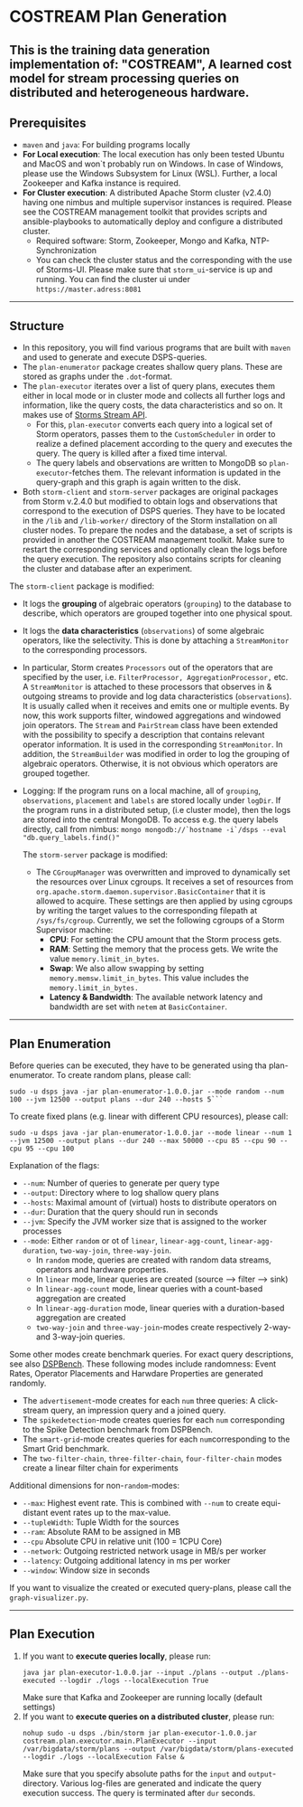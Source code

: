 # COSTREAM Plan Generation
This is the training data generation implementation of: "COSTREAM", A learned cost model for stream processing queries on distributed and heterogeneous hardware.
---
## Prerequisites
- `maven` and `java`: For building programs locally
- **For Local execution**: The local execution has only been tested Ubuntu and MacOS and won`t probably run on Windows.
In case of Windows, please use the Windows Subsystem for Linux (WSL). Further, a local Zookeeper and Kafka instance 
is required. 
- **For Cluster execution**: A distributed Apache Storm cluster (v2.4.0) having one nimbus and multiple
supervisor instances is required. Please see the COSTREAM management toolkit that provides scripts and ansible-playbooks
to automatically deploy and configure a distributed cluster.
  - Required software: Storm, Zookeeper, Mongo and Kafka, NTP-Synchronization
  - You can check the cluster status and the corresponding with the use of Storms-UI. 
  Please make sure that `storm_ui`-service is up and running. You can find the cluster ui under 
  `https://master.adress:8081`
---
## Structure
- In this repository, you will find various programs that are built with `maven` and used to generate and execute 
DSPS-queries.
- The `plan-enumerator` package creates shallow query plans. These are stored as graphs under the `.dot`-format. 
- The `plan-executor` iterates over a list of query plans, executes them either in local mode or in cluster mode and 
collects all further logs and information, like the query costs, the data characteristics and so on. 
It makes use of [Storms Stream API](https://storm.apache.org/releases/2.4.0/Stream-API.html).
  - For this, `plan-executor` converts each query into a logical set of Storm operators, 
  passes them to the `CustomScheduler` in order to realize a defined placement according to the query
  and executes the query. The query is killed after a fixed time interval. 
  - The query labels and observations are written to MongoDB so `plan-executor`-fetches them. 
  The relevant information is  updated in the query-graph and this graph is again written to the disk.
- Both `storm-client` and `storm-server` packages are original packages from Storm v.2.4.0 but modified to obtain 
logs and observations that correspond to the execution of DSPS queries. They have to be located in the 
`/lib` and `/lib-worker/` directory of the Storm installation on all cluster nodes. 
To prepare the nodes and the database, a set of scripts is provided in another the COSTREAM management toolkit.
Make sure to restart the corresponding services and optionally clean the logs before the query execution. 
The repository also contains scripts for cleaning the cluster and database after an experiment.

The `storm-client` package is modified:
  - It logs the **grouping** of algebraic operators (`grouping`) to the database to describe, which operators are 
  grouped together into one physical spout.
  - It logs the **data characteristics** (`observations`) of some algebraic operators, like the selectivity. 
  This is done by attaching a `StreamMonitor` to the corresponding processors.
  - In particular, Storm creates `Processors` out of the operators that are specified by the user, i.e. 
  `FilterProcessor, AggregationProcessor,` etc.
  A `StreamMonitor` is attached to these processors that observes in & outgoing streams
  to provide and log data characteristics (`observations`). It is usually called when it receives and emits one or multiple events.
  By now, this work supports filter, windowed aggregations and windowed join operators.
  The `Stream` and `PairStream` class have been extended with the possibility to specify a description that
  contains relevant operator information. It is used in the corresponding `StreamMonitor`.
  In addition, the `StreamBuilder` was modified in order to log the grouping of algebraic operators. Otherwise, it
  is not obvious which operators are grouped together.
- Logging: If the program runs on a local machine, all of `grouping`, `observations`, `placement` and `labels` are stored locally
  under `logDir`. If the program runs in a distributed setup, (i.e cluster mode), then the logs are stored into the central
  MongoDB. To access e.g. the query labels directly, call from nimbus:
   ``mongo mongodb://`hostname -i`/dsps --eval "db.query_labels.find()"``
  

  The `storm-server` package is modified:
  - The `CGroupManager` was overwritten and improved to dynamically set the resources over Linux cgroups. It receives
    a set of resources from  `org.apache.storm.daemon.supervisor.BasicContainer` that it is allowed to acquire. These
    settings are then applied by using cgroups by writing the target values to the corresponding filepath at 
    `/sys/fs/cgroup`. Currently, we set the following cgroups of a Storm Supervisor machine: 
      - **CPU**: For setting the CPU amount that the Storm process gets.
      - **RAM**: Setting the memory that the process gets. We write the value `memory.limit_in_bytes`.
      - **Swap**: We also allow swapping by setting `memory.memsw.limit_in_bytes`. This value includes the
    `memory.limit_in_bytes.`
      - **Latency & Bandwidth**: The available network latency and bandwidth are set with `netem` at `BasicContainer`.

---
## Plan Enumeration
Before queries can be executed, they have to be generated using tha plan-enumerator.
To create random plans, please call:
```
sudo -u dsps java -jar plan-enumerator-1.0.0.jar --mode random --num 100 --jvm 12500 --output plans --dur 240 --hosts 5```
```
To create fixed  plans (e.g. linear with different CPU resources), please call:
```
sudo -u dsps java -jar plan-enumerator-1.0.0.jar --mode linear --num 1 --jvm 12500 --output plans --dur 240 --max 50000 --cpu 85 --cpu 90 --cpu 95 --cpu 100
```
Explanation of the flags:
- `--num`: Number of queries to generate per query type
- `--output`: Directory where to log shallow query plans
- `--hosts`: Maximal amount of (virtual) hosts to distribute operators on
- `--dur`: Duration that the query should run in seconds
- `--jvm`: Specify the JVM worker size that is assigned to the worker processes
- `--mode`: Either `random` or ot of `linear`, `linear-agg-count`, `linear-agg-duration`, `two-way-join`, `three-way-join`.
    - In `random` mode, queries are created with random data streams, operators and hardware properties.
    - In `linear` mode, linear queries are created (source --> filter --> sink)
    - In `linear-agg-count` mode, linear queries with a count-based aggregation are created
    - In `linear-agg-duration` mode, linear queries with a duration-based aggregation are created
    - `two-way-join` and `three-way-join`-modes create respectively 2-way- and 3-way-join queries.

Some other modes create benchmark queries. For exact query descriptions, see also [DSPBench](https://ieeexplore.ieee.org/document/9290133).
These following modes include randomness: Event Rates, Operator Placements and Harwdare Properties are generated
randomly.
- The `advertisement`-mode creates for each `num` three queries: A click-stream query, an impression query and a joined query.
- The `spikedetection`-mode creates queries for each `num` corresponding to the Spike Detection benchmark from DSPBench.
- The `smart-grid`-mode creates queries for each `num`corresponding to the Smart Grid benchmark.
- The `two-filter-chain`, `three-filter-chain`, `four-filter-chain` modes create a linear filter chain for experiments 


Additional dimensions for non-`random`-modes:
- `--max`: Highest event rate. This is combined with `--num` to create equi-distant event rates up to the max-value.
- `--tupleWidth`: Tuple Width for the sources
- `--ram`: Absolute RAM to be assigned in MB
- `--cpu` Absolute CPU in relative unit (100 = 1CPU Core)
- `--network`: Outgoing restricted network usage in MB/s per worker
- `--latency`: Outgoing additional latency in ms per worker
- `--window`: Window size in seconds

If you want to visualize the created or executed query-plans, please call the `graph-visualizer.py`.

---
## Plan Execution
1. If you want to **execute queries locally**, please run: 
    ```
    java jar plan-executor-1.0.0.jar --input ./plans --output ./plans-executed --logdir ./logs --localExecution True
    ```
    Make sure that Kafka and Zookeeper are running locally (default settings)
2. If you want to **execute queries on a distributed cluster**, please run:
    ```
   nohup sudo -u dsps ./bin/storm jar plan-executor-1.0.0.jar costream.plan.executor.main.PlanExecutor --input /var/bigdata/storm/plans --output /var/bigdata/storm/plans-executed --logdir ./logs --localExecution False &
    ```
   Make sure that you specify absolute paths for the `input` and `output`-directory. Various log-files are
   generated and indicate the query execution success. The query is terminated after `dur` seconds.
